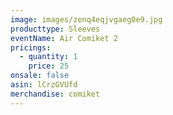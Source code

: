 ```yaml
---
image: images/zenq4eqjvgaeg0e9.jpg
producttype: Sleeves
eventName: Air Comiket 2
pricings:
  - quantity: 1
    price: 25
onsale: false
asin: lCrzGVUfd
merchandise: comiket
---
```


